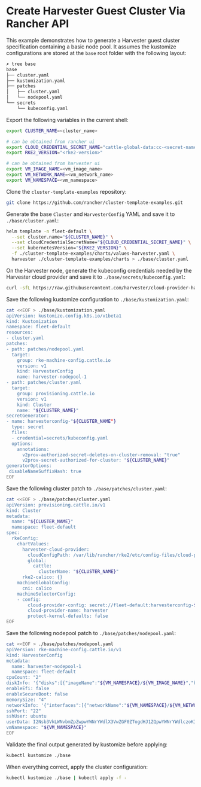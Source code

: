 # Create Harvester Guest Cluster Via Rancher API

This example demonstrates how to generate a Harvester guest cluster specification containing a basic node pool. It assumes the kustomize configurations are stored at the `base` root folder with the following layout:
```sh
✗ tree base
base
├── cluster.yaml
├── kustomization.yaml
├── patches
│   ├── cluster.yaml
│   └── nodepool.yaml
└── secrets
    └── kubeconfig.yaml
```

Export the following variables in the current shell:
```sh
export CLUSTER_NAME=<cluster_name>

# can be obtained from rancher ui
export CLOUD_CREDENTIAL_SECRET_NAME="cattle-global-data:cc-<secret-name-suffix>"
export RKE2_VERSION="<rke2-version>"

# can be obtained from harvester ui
export VM_IMAGE_NAME=<vm_image_name>
export VM_NETWORK_NAME=<vm_network_name>
export VM_NAMESPACE=<vm_namespace>
```

Clone the `cluster-template-examples` repository:
```sh
git clone https://github.com/rancher/cluster-template-examples.git
```

Generate the base `Cluster` and `HarvesterConfig` YAML and save it to `./base/cluster.yaml`:
```sh
helm template -n fleet-default \
  --set cluster.name="${CLUSTER_NAME}" \
  --set cloudCredentialSecretName="${CLOUD_CREDENTIAL_SECRET_NAME}" \
  --set kubernetesVersion="${RKE2_VERSION}" \
  -f ./cluster-template-examples/charts/values-harvester.yaml \
  harvester ./cluster-template-examples/charts > ./base/cluster.yaml
```

On the Harvester node, generate the kubeconfig credentials needed by the Harvester cloud provider and save it to `./base/secrets/kubeconfig.yaml`:
```sh
curl -sfL https://raw.githubusercontent.com/harvester/cloud-provider-harvester/master/deploy/generate_addon.sh | bash -s default ${CLUSTER_NAME} | sed -n '/# cloud config #/,/# cloud-init user data #/{//!p}' > ./base/secrets/kubeconfig.yaml
```

Save the following kustomize configuration to `./base/kustomization.yaml`:
```sh
cat <<EOF > ./base/kustomization.yaml
apiVersion: kustomize.config.k8s.io/v1beta1
kind: Kustomization
namespace: fleet-default
resources:
- cluster.yaml
patches:
- path: patches/nodepool.yaml
  target:
    group: rke-machine-config.cattle.io
    version: v1
    kind: HarvesterConfig
    name: harvester-nodepool-1
- path: patches/cluster.yaml
  target:
    group: provisioning.cattle.io
    version: v1
    kind: Cluster
    name: "${CLUSTER_NAME}"
secretGenerator:
- name: harvesterconfig-"${CLUSTER_NAME"}
  type: secret
  files: 
  - credential=secrets/kubeconfig.yaml
  options:
    annotations:
      v2prov-authorized-secret-deletes-on-cluster-removal: "true"
      v2prov-secret-authorized-for-cluster: "${CLUSTER_NAME}"
generatorOptions:
 disableNameSuffixHash: true
EOF
```

Save the following cluster patch to `./base/patches/cluster.yaml`:
```sh
cat <<EOF > ./base/patches/cluster.yaml
apiVersion: provisioning.cattle.io/v1
kind: Cluster
metadata:
  name: "${CLUSTER_NAME}"
  namespace: fleet-default
spec:
  rkeConfig:
    chartValues:
      harvester-cloud-provider:
        cloudConfigPath: /var/lib/rancher/rke2/etc/config-files/cloud-provider-config
        global:
          cattle:
            clusterName: "${CLUSTER_NAME}"
      rke2-calico: {}
    machineGlobalConfig:
      cni: calico
    machineSelectorConfig:
    - config:
        cloud-provider-config: secret://fleet-default:harvesterconfig-${CLUSTER_NAME}
        cloud-provider-name: harvester
        protect-kernel-defaults: false
EOF
```

Save the following nodepool patch to `./base/patches/nodepool.yaml`:
```sh
cat <<EOF > ./base/patches/nodepool.yaml
apiVersion: rke-machine-config.cattle.io/v1
kind: HarvesterConfig
metadata:
  name: harvester-nodepool-1
  namespace: fleet-default
cpuCount: "2"
diskInfo: '{"disks":[{"imageName":"${VM_NAMESPACE}/${VM_IMAGE_NAME}","bootOrder":1,"size":40}]}'
enableEfi: false
enableSecureBoot: false
memorySize: "4"
networkInfo: '{"interfaces":[{"networkName":"${VM_NAMESPACE}/${VM_NETWORK_NAME}","macAddress":""}]}'
sshPort: "22"
sshUser: ubuntu
userData: I2Nsb3VkLWNvbmZpZwpwYWNrYWdlX3VwZGF0ZTogdHJ1ZQpwYWNrYWdlczoKICAtIHFlbXUtZ3Vlc3QtYWdlbnQKcnVuY21kOgogIC0gLSBzeXN0ZW1jdGwKICAgIC0gZW5hYmxlCiAgICAtICctLW5vdycKICAgIC0gcWVtdS1ndWVzdC1hZ2VudC5zZXJ2aWNlCg==
vmNamespace: "${VM_NAMESPACE}"
EOF
```

Validate the final output generated by kustomize before applying:
```sh
kubectl kustomize ./base
```

When everything correct, apply the cluster configuration:
```sh
kubectl kustomize ./base | kubectl apply -f -
```

